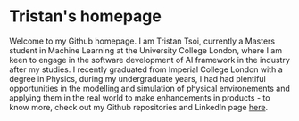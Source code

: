 # Tristan's homepage

Welcome to my Github homepage. I am Tristan Tsoi, currently a Masters student in Machine Learning at the University College London, where I am keen to engage in the software development of AI framework in the industry after my studies. I recently graduated from Imperial College London with a degree in Physics, during my undergraduate years, I had had plentiful opportunities in the modelling and simulation of physical environements and applying them in the real world to make enhancements in products - to know more, check out my Github repositories and LinkedIn page [here](www.linkedin.com/in/tristan-tsoi-b410191b4).

